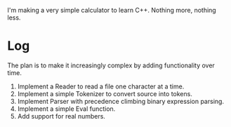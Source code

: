 I'm making a very simple calculator to learn C++. Nothing more, nothing less.

# Log

The plan is to make it increasingly complex by adding functionality over time.

1. Implement a Reader to read a file one character at a time.
2. Implement a simple Tokenizer to convert source into tokens.
3. Implement Parser with precedence climbing binary expression parsing.
4. Implement a simple Eval function.
5. Add support for real numbers.
